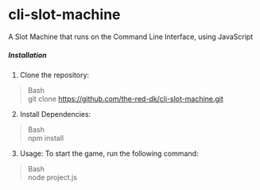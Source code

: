 # cli-slot-machine
A Slot Machine that runs on the Command Line Interface, using JavaScript


<h5>Installation</h5>

1. Clone the repository: <br>
> Bash <br>
   git clone https://github.com/the-red-dk/cli-slot-machine.git


2. Install Dependencies: <br>
> Bash <br>
   npm install


3. Usage:
  To start the game, run the following command: <br>
> Bash <br>
  node project.js
